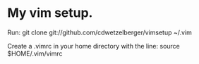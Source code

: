 # My vim setup.
 
Run:
git clone git://github.com/cdwetzelberger/vimsetup ~/.vim

Create a .vimrc in your home directory with the line:
source $HOME/.vim/vimrc


